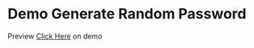 # Demo Generate Random Password

Preview [Click Here](https://generate-random-password.lanseonlg2.repl.co) on demo
